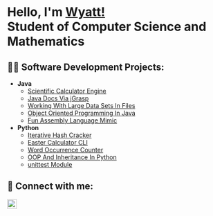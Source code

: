 <h1>Hello, I'm <a href="https://www.linkedin.com/in/wyatt-bechtle-6924aa279/">Wyatt!</a> <br/>Student of Computer Science and Mathematics</h1>

<h2>👨‍💻 Software Development Projects:</h2>

- <b>Java</b>
  - [Scientific Calculator Engine](https://github.com/wbechtle/JavaSciCalcEng/blob/main/README.md)
  - [Java Docs Via jGrasp](https://github.com/wbechtle/JavaDocsWithjGrasp/blob/main/README.md)
  - [Working With Large Data Sets In Files](https://github.com/wbechtle/JavaWorkingWithFiles/blob/main/README.md)
  - [Object Oriented Programming In Java](https://github.com/wbechtle/JavaOOP/blob/main/README.md)
  - [Fun Assembly Language Mimic](https://github.com/wbechtle/FunJavaCalc/blob/main/README.md)
- <b>Python</b>
  - [Iterative Hash Cracker](https://github.com/wbechtle/PythonHashCracker/blob/main/README.md)
  - [Easter Calculator CLI](https://github.com/wbechtle/PythonEasterCalcCLI/blob/main/README.md)
  - [Word Occurrence Counter](https://github.com/wbechtle/PythonWordFreqCount/blob/main/README.md)
  - [OOP And Inheritance In Python](https://github.com/wbechtle/PythonOOP/blob/main/README.md)
  - [unittest Module](https://github.com/wbechtle/PythonUnitTesting/blob/main/README.md)
  
<h2> 🤳 Connect with me:</h2>

[<img align="left" alt="Wyatt Bechtle | LinkedIn" width="22px" src="https://cdn.jsdelivr.net/npm/simple-icons@v3/icons/linkedin.svg" />][linkedin]

[linkedin]: https://www.linkedin.com/in/wyatt-bechtle-6924aa279/
